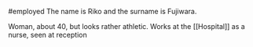 #employed 
The name is Riko and the surname is Fujiwara.

Woman, about 40, but looks rather athletic.
Works at the [[Hospital]] as a nurse, seen at reception
